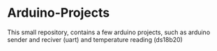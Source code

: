 # Arduino-Projects
This small repository, contains a few arduino projects, such as arduino sender and reciver (uart) and temperature reading (ds18b20)
